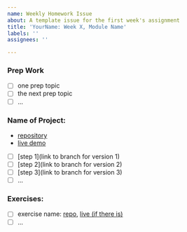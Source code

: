 ```yaml
---
name: Weekly Homework Issue
about: A template issue for the first week's assignment
title: 'YourName: Week X, Module Name'
labels: ''
assignees: ''

---
```


### Prep Work

- [ ] one prep topic
- [ ] the next prep topic
- [ ] ...

### Name of Project:

- [repository](github.com/user-name/repo-name)
- [live demo](https://user-name.github.io/repo-name)
- [ ]  [step 1](link to branch for version 1)
- [ ]  [step 2](link to branch for version 2)
- [ ]  [step 3](link to branch for version 3)
- [ ]  ...

### Exercises:

- [ ] exercise name: [repo](https://github.com/user-name/repo-name), [live (if there is)]()
- [ ] ...
